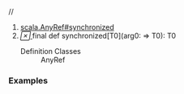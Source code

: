 //
<ol>
<li><a href="https://www.scala-lang.org/api/2.12.3/scala/collection/mutable/ArrayBuffer.html#synchronized[T0](x$1:=>T0):T0">scala.AnyRef#synchronized</a></li>
<li name="scala.AnyRef#synchronized" visbl="pub" class="indented0 " data-isabs="false" fullcomment="yes" group="Ungrouped"> <a id="synchronized[T0](x$1:=>T0):T0"></a><a id="synchronized[T0](⇒T0):T0"></a> <span class="permalink"> <a href="../../../scala/collection/mutable/ArrayBuffer.html#synchronized[T0](x$1:=>T0):T0" title="Permalink"> <i class="material-icons"></i> </a> </span> <span class="modifier_kind"> <span class="modifier">final </span> <span class="kind">def</span> </span> <span class="symbol"> <span class="name">synchronized</span><span class="tparams">[<span name="T0">T0</span>]</span><span class="params">(<span name="arg0">arg0: ⇒ <span class="extype" name="java.lang.AnyRef.synchronized.T0">T0</span></span>)</span><span class="result">: <span class="extype" name="java.lang.AnyRef.synchronized.T0">T0</span></span> </span> 
 <div class="fullcomment">
  <dl class="attributes block"> 
   <dt>
    Definition Classes
   </dt>
   <dd>
    AnyRef
   </dd>
  </dl>
 </div> </li>
        </ol>


### Examples



